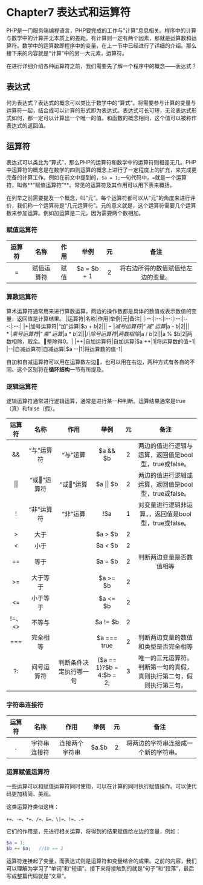 # Chapter7 表达式和运算符
PHP是一门服务端编程语言，PHP要完成的工作与“计算”息息相关。程序中的计算与数学中的计算并无本质上的差距。有计算则一定有两个因素，那就是运算数和运算符。数学中的运算数即程序中的变量，在上一节中已经进行了详细的介绍。那么接下来的内容就是“计算”中的另一大元素，运算符。

在进行详细介绍各种运算符之前，我们需要先了解一个程序中的概念——表达式？
## 表达式
何为表达式？表达式的概念可以类比于数学中的“算式”。将需要参与计算的变量与运算符一起，结合成可以计算的形式即为表达式。表达式可长可短，无论表达式形式如何，都一定可以计算出一个唯一的值。和函数的概念相同，这个值可以被称作表达式的返回值。
## 运算符
表达式可以类比为“算式”，那么PHP的运算符和数学中的运算符则相差无几。PHP中运算符的概念是在数学的四则运算的概念上进行了一定程度上的扩充，来完成更完备的计算工作。例如在前文中提到的，`$a = 1;`一句代码中，`=`就是一个运算符，叫做**“赋值运算符”**。常见的运算符及其作用可以用下表来概括。

在列举之前需要提及一个概念，叫“元”。每个运算符都可以从“元”的角度来进行评价，我们称一个运算符是“几元运算符”。元的意义就是，这个运算符需要几个运算数来参加运算。例如加运算是二元，因为需要两个数相加。

### 赋值运算符
|运算符|名称|作用|举例|元|备注|
|:--:|:--:|:--:|:--:|:--:|:--:|
|=|赋值运算符|赋值|$a = $b + 1|2|将右边所得的数值赋值给左边的变量。|

### 算数运算符
算术运算符通常用来进行算数运算，两边的操作数都是具体的数值或表示数值的变量，返回值是计算结果。
|运算符|名称|作用|举例|元|备注|
|:--:|:--:|:--:|:--:|:--:|:--:|
|+|加号运算符|“加”运算|$a + $b|2||
|-|减号运算符|“减”运算|$a - $b|2||
|*|乘号运算符|“乘”运算|$a * $b|2||
|/|除号运算符|两数相除|$a / $b|2||
|%|取模运算符|求余运算|$a % $b|2|两数相除，取余。整除得0。|
|++|自加运算符|自加运算|$a ++|1|将运算数的值+1|
|--|自减运算符|自减运算|$a --|1|将运算数的值-1|

自加和自减运算符可以用在运算数左边，也可以用在右边，两种方式有各自的不同。这个区别将在**循环结构**一节有所提及。


### 逻辑运算符
逻辑运算符通常进行逻辑运算，通常是进行某一种判断。运算结果通常是true（真）和false（假）。

|运算符|名称|作用|举例|元|备注|
|:--:|:--:|:--:|:--:|:--:|:--:|
|&&|“与”运算符|“与”运算|$a && $b|2|两边的值进行逻辑与运算，返回值是bool型，true或false。|
|\|\||“或”运算符|“或”运算|$a \|\| $b|2|两边的值进行逻辑或运算，返回值是bool型，true或false。|
|!|“非”运算符|“非”运算|!$a|1|对变量进行逻辑非运算，，返回值是bool型，true或false。|
|>|大于||$a > $b|2||
|<|小于||$a < $b|2||
|==|等于||$a = $b|2|判断两边变量是否数值相等|
|>=|大于等于||$a >= $b|2||
|<=|小于等于||$a <= $b|2||
|!=、<>|不等与||$a != $b|2||
|===|完全相等||$a === true|2|判断两边变量的数值和类型是否完全相等|
|?:|问号运算符|判断条件决定执行哪一句|(\$a == 1)?\$b = 4:$b = 2;|3|唯一的三元运算符。判断第一句的真假，真则执行第二句，假则执行第三句。|

### 字符串连接符
|运算符|名称|作用|举例|元|备注|
|:--:|:--:|:--:|:--:|:--:|:--:|
|.|字符串连接符|连接两个字符串|\$a.\$b|2|将两边的字符串连接成一个新的字符串。|

### 运算赋值运算符
一些运算可以和赋值运算符同时使用，可以在计算的同时执行赋值操作。可以使代码更加精简、美观。

这类运算符类似这样：

```
+=、-=、*=、/=、&=、\|=、!=、.=
```

它们的作用是，先进行相关运算，将得到的结果赋值给左边的变量，例如：

```php
$a = 1;
$b += $a;   //$b == 2
```

运算符连接起了变量，而表达式则是运算符和变量结合的成果。之前的内容，我们可以理解为学习了“单词”和“短语”。接下来将接触到的就是“句子”和“段落”，最后写成整篇代码就是“文章”。